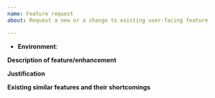 ```yaml
---
name: Feature request
about: Request a new or a change to existing user-facing feature

---
```


<!-- Issue title: [brief description of feature/enhancement] -->

- **Environment**: <!-- The environment in which the said feature/enhancement is absent, e.g. live server at `V7.0.0`, `master` branch at commit 1234567. -->

**Description of feature/enhancement**



**Justification**
<!-- Explain who will benefit (instructors, students, developers, etc.) and in what way. -->



**Existing similar features and their shortcomings**
<!-- Explain why existing similar features fall short of your expectation. -->
<!-- This section can be skipped if there are no existing similar features. -->
